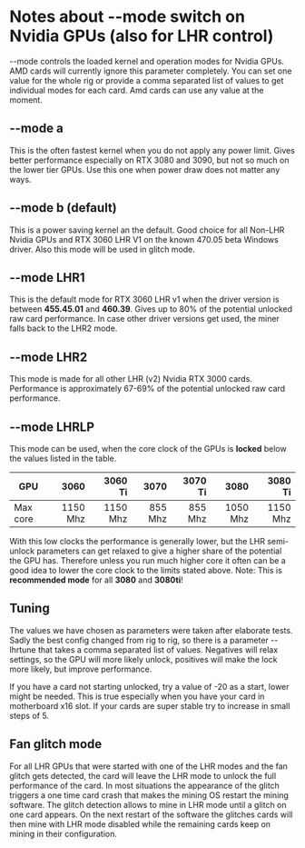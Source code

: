 # Notes about --mode switch on Nvidia GPUs (also for LHR control)
--mode controls the loaded kernel and operation modes for Nvidia GPUs. AMD cards will currently ignore this parameter completely. You can set one value for the whole rig or provide a comma separated list of values to get individual modes for each card. Amd cards can use any value at the moment. 

## --mode a
This is the often fastest kernel when you do not apply any power limit. Gives better performance especially on RTX 3080 and 3090, but not so much on the lower tier GPUs. Use this one when power draw does not matter any ways.

## --mode b (default)
This is a power saving kernel an the default. Good choice for all Non-LHR Nvidia GPUs and RTX 3060 LHR V1 on the known 470.05 beta Windows driver. Also this mode will be used in glitch mode.

## --mode LHR1
This is the default mode for RTX 3060 LHR v1 when the driver version is between **455.45.01** and **460.39**. Gives up to 80% of the potential unlocked raw card performance. In case other driver versions get used, the miner falls back to the LHR2 mode.

## --mode LHR2
This mode is made for all other LHR (v2) Nvidia RTX 3000 cards. Performance is approximately 67-69% of the potential unlocked raw card performance.  

## --mode LHRLP

This mode can be used, when the core clock of the GPUs is **locked** below the values listed in the table.

| GPU        |  3060  | 3060 Ti | 3070 | 3070 Ti | 3080 | 3080 Ti |
| ------------- |---------:|---------:|---------:|---------:| ---------:|---------:|  
| Max core | 1150 Mhz | 1150 Mhz | 855 Mhz | 855 Mhz | 1050 Mhz | 1150 Mhz |

With this low clocks the performance is generally lower, but the LHR semi-unlock parameters can get relaxed to give a higher share of the potential the GPU has. Therefore unless you run much higher core it often can be a good idea to lower the core clock to the limits stated above.
Note: This is **recommended mode** for all **3080** and **3080ti**!

## Tuning
The values we have chosen as parameters were taken after elaborate tests. Sadly the best config changed from rig to rig, so there is a parameter --lhrtune that takes a comma separated list of values. Negatives will relax settings, so the GPU will more likely unlock, positives will make the lock more likely, but improve performance. 

If you have a card not starting unlocked, try a value of -20 as a start, lower might be needed. This is true especially when you have your card in motherboard x16 slot.  If your cards are super stable try to increase in small steps of 5. 

## Fan glitch mode
For all LHR GPUs that were started with one of the LHR modes and the fan glitch gets detected, the card will leave the LHR mode to unlock the full performance of the card. In most situations the appearance of the glitch triggers a one time card crash that makes the mining OS restart the mining software. The glitch detection allows to mine in LHR mode until a glitch on one card appears. On the next restart of the software the glitches cards will then mine with LHR mode disabled while the remaining cards keep on mining in their configuration. 